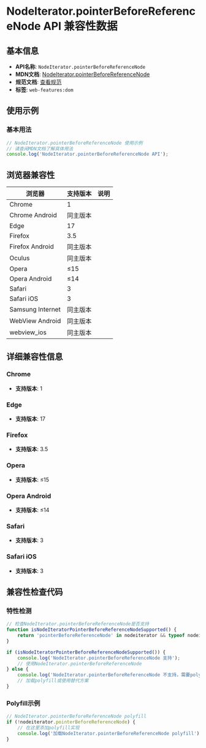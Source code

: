 # NodeIterator.pointerBeforeReferenceNode API 兼容性数据

## 基本信息

- **API名称**: `NodeIterator.pointerBeforeReferenceNode`
- **MDN文档**: [NodeIterator.pointerBeforeReferenceNode](https://developer.mozilla.org/docs/Web/API/NodeIterator/pointerBeforeReferenceNode)
- **规范文档**: [查看规范](https://dom.spec.whatwg.org/#dom-nodeiterator-pointerbeforereferencenode)
- **标签**: `web-features:dom`

## 使用示例

### 基本用法

```javascript
// NodeIterator.pointerBeforeReferenceNode 使用示例
// 请查阅MDN文档了解具体用法
console.log('NodeIterator.pointerBeforeReferenceNode API');
```

## 浏览器兼容性

| 浏览器 | 支持版本 | 说明 |
|--------|----------|------|
| Chrome | 1 |  |
| Chrome Android | 同主版本 |  |
| Edge | 17 |  |
| Firefox | 3.5 |  |
| Firefox Android | 同主版本 |  |
| Oculus | 同主版本 |  |
| Opera | ≤15 |  |
| Opera Android | ≤14 |  |
| Safari | 3 |  |
| Safari iOS | 3 |  |
| Samsung Internet | 同主版本 |  |
| WebView Android | 同主版本 |  |
| webview_ios | 同主版本 |  |

## 详细兼容性信息

### Chrome

- **支持版本**: 1

### Edge

- **支持版本**: 17

### Firefox

- **支持版本**: 3.5

### Opera

- **支持版本**: ≤15

### Opera Android

- **支持版本**: ≤14

### Safari

- **支持版本**: 3

### Safari iOS

- **支持版本**: 3

## 兼容性检查代码

### 特性检测

```javascript
// 检查NodeIterator.pointerBeforeReferenceNode是否支持
function isNodeIteratorPointerBeforeReferenceNodeSupported() {
    return 'pointerBeforeReferenceNode' in nodeiterator && typeof nodeiterator.pointerBeforeReferenceNode === 'function';
}

if (isNodeIteratorPointerBeforeReferenceNodeSupported()) {
    console.log('NodeIterator.pointerBeforeReferenceNode 支持');
    // 使用NodeIterator.pointerBeforeReferenceNode
} else {
    console.log('NodeIterator.pointerBeforeReferenceNode 不支持，需要polyfill');
    // 加载polyfill或使用替代方案
}
```

### Polyfill示例

```javascript
// NodeIterator.pointerBeforeReferenceNode polyfill
if (!nodeiterator.pointerBeforeReferenceNode) {
    // 在这里添加polyfill实现
    console.log('加载NodeIterator.pointerBeforeReferenceNode polyfill');
}
```

